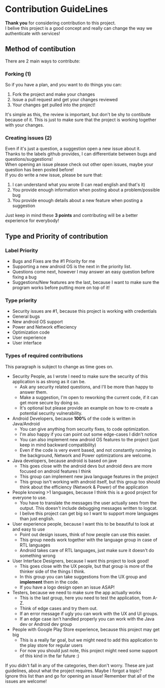 # Contribution GuideLines
**Thank you** for considering contribution to this project.  
I belive this project is a good concept and really can change the way we authenticate with services!
## Method of contibution
There are 2 main ways to contribute:  
### Forking (1)
So if you have a plan, and you want to do things you can:
1. Fork the project and make your changes  
2. Issue a pull request and get your changes reviewed
3. Your changes get pulled into the project!

It's simple as this, the review is important, but don't be shy to contibute because of it. This is just to make sure that the project is working together with your changes.  

### Creating issues (2)
Even if it's just a question, a suggestion open a new issue about it.  
Thanks to the labels github provides, I can differentiate between bugs and questions/suggestions!  
When opening an issue please check out other open issues, maybe your question has been posted before!  
If you do write a new issue, please be sure that:
1. I can understand what you wrote (I can read english and that's it)
2. You provide enough information when posting about a problem/possible bug
3. You provide enough details about a new feature when posting a suggestion

Just keep in mind these **3 points** and contributing will be a better experience for everybody!

## Type and Priority of contribution
### Label Priority
* Bugs and Fixes are the \#1 Priority for me
* Supporting a new android OS is the next in the priority list.
* Questions come next, however I may answer an easy question before fixing a bug
* Suggestions/New features are the last, because I want to make sure the program works before putting more on top of it!
### Type priority
* Security issues are \#1, because this project is working with credentials
* General bugs
* New android OS support
* Power and Network effieciency
* Optimization code
* User experience
* User interface
### Types of required contributions
This paragraph is subject to change as time goes on.
* Security People, as I wrote I need to make sure the security of this application is as strong as it can be.  
  * Ask any security related questions, and I'll be more than happy to answer them.  
  * Make a suggestion, I'm open to reworking the current code, if it can get more secure by doing so.  
  * It's optional but please provide an example on how to re-create a potential security vulnerability.
* Android Developers, because **100%** of the code is written in Java/Android  
  * You can give anything from security fixes, to code optimization.  
  * I'm also happy if you can point out some edge-cases I didn't notice
  * You can also implement new android OS features to the project (just keep in mind backward compatibility)
  * Even if the code is very event based, and not constantly running in the background, Network and Power optimizations are welcome.
* Java developers, because android is based on jave
  * This goes close with the android devs but android devs are more focused on android features I think
  * This group can implement new java language features in the project
  * This group isn't working with android itself, but this group too should think about the efficiency (Network & Power) of the application
* People knowing >1 languages, because I think this is a good project for everyone to use.
  * You have to translate the messages the user actually sees from the output. This doesn't include debugging messages written to logcat.
  * I belive this project can get big so I want to support more languages than just english.
* User experience people, because I want this to be beautiful to look at and easy to use  
  * Point out design issues, think of how people can use this easier.
  * This group needs work together with the language group in case of RTL languages
  * Android takes care of RTL languages, just make sure it doesn't do something wrong
* User Interface Designers, because I want this project to look good!  
  * This goes close with the UX people, but that group is more of the thinker side of the things I think.  
  * In this group you can take suggestions from the UX group and **implement** them in the code.  
  * If you have a logo design open an issue ASAP!
* Testers, because we need to make sure the app actually works  
  * This is the last group, here you need to test the application, from A-Z.  
  * Think of edge cases and try them out.  
  * If an error message if ugly you can work with the UX and UI groups.
  * If an edge case isn't handled properly you can work with the Java dev or Android dev group
* People with Google Play Store experience, because this project may get big
  * This is a really far goal, but we might need to add this application to the play store for regular users
  * For now you should just note, this project might need some support of this kind in the far future :)
  
If you didn't fall in any of the categories, then don't worry. These are just guidelines, about what the project requires. Maybe I forgot a topic?  
Ignore this list than and go for opening an issue! Remember that all of the issues are welcome!
